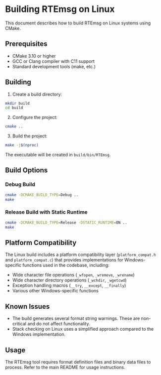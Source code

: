 # Building RTEmsg on Linux

This document describes how to build RTEmsg on Linux systems using CMake.

## Prerequisites

- CMake 3.10 or higher
- GCC or Clang compiler with C11 support
- Standard development tools (make, etc.)

## Building

1. Create a build directory:
```bash
mkdir build
cd build
```

2. Configure the project:
```bash
cmake ..
```

3. Build the project:
```bash
make -j$(nproc)
```

The executable will be created in `build/bin/RTEmsg`.

## Build Options

### Debug Build
```bash
cmake -DCMAKE_BUILD_TYPE=Debug ..
make
```

### Release Build with Static Runtime
```bash
cmake -DCMAKE_BUILD_TYPE=Release -DSTATIC_RUNTIME=ON ..
make
```

## Platform Compatibility

The Linux build includes a platform compatibility layer (`platform_compat.h` and `platform_compat.c`) that provides implementations for Windows-specific functions used in the codebase, including:

- Wide character file operations (`_wfopen`, `_wremove`, `_wrename`)
- Wide character directory operations (`_wchdir`, `_wgetcwd`)
- Exception handling macros (`__try`, `__except`, `__finally`)
- Various other Windows-specific functions

## Known Issues

- The build generates several format string warnings. These are non-critical and do not affect functionality.
- Stack checking on Linux uses a simplified approach compared to the Windows implementation.

## Usage

The RTEmsg tool requires format definition files and binary data files to process. Refer to the main README for usage instructions.